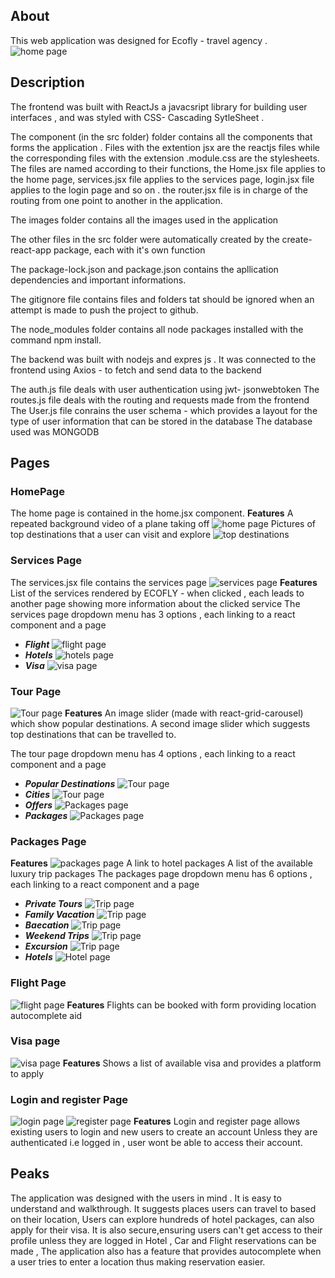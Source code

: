 ## About
This web application was designed for Ecofly - travel agency .
 ![home page](./homepage.PNG)

## Description
The frontend was built with ReactJs a javacsript library for building user interfaces , and was styled with CSS- Cascading SytleSheet .

The component (in the src folder) folder contains all the components that forms the application . Files with the extention jsx are the reactjs files while the corresponding files with the extension .module.css are the stylesheets. The files are named according to their functions, the Home.jsx file applies to the home page, services.jsx file applies to the services page, login.jsx file applies to the login page and so on . the router.jsx file is in charge of the routing from one point to another in the application.

The images folder contains all the images used in the application

The other files in the src folder were automatically created by the create-react-app package, each with it's own function 

The package-lock.json and package.json contains the apllication dependencies and important informations.

The gitignore file contains files and folders tat should be ignored when an attempt is made to push the project to github.

The node_modules folder contains all node packages installed with the command npm install.

The backend was built with nodejs and expres js . It was connected to the frontend using Axios - to fetch and send data to the backend

The auth.js file deals with user authentication using jwt- jsonwebtoken
The routes.js file deals with the routing and requests made from the frontend
The User.js file conrains the user schema - which provides a layout for the type of  user information that can be stored in the database
The database used was MONGODB 

## Pages
### HomePage
The home page is contained in the home.jsx component.
   __Features__
   A repeated background video of a plane taking off
      ![home page](./homepage.PNG)
   Pictures of top destinations that a user can visit and explore
      ![top destinations](./top-dest.PNG)

 ### Services Page
The services.jsx file contains the services page
![services page](./services.PNG)
__Features__
List of the services rendered by ECOFLY - when clicked , each leads to another page showing more information about the clicked service
The services page dropdown menu has 3 options , each linking to a react component and a page
- ***Flight***
![flight page](./flight.PNG)
- ***Hotels***
![hotels page](./hotels.PNG)
- ***Visa***
   ![visa page](./visa.PNG)

### Tour Page
![Tour page](./tour.PNG)
__Features__
An image slider (made with react-grid-carousel) which show popular destinations.
A second image slider which suggests top destinations that can be travelled to.

The tour page dropdown menu has 4 options , each linking to a react component and a page
- ***Popular Destinations***
   ![Tour page](./tour.PNG)
- ***Cities***
   ![Tour page](./tour.PNG)
- ***Offers***
   ![Packages page](./packages.PNG)
- ***Packages***
   ![Packages page](./packages.PNG)

### Packages Page
__Features__
![packages page](./packages.PNG)
A link to hotel packages
A list of the available luxury trip packages
The packages page dropdown menu has 6 options , each linking to a react component and a page
- ***Private Tours***
   ![Trip page](./trips.PNG)
- ***Family Vacation***
   ![Trip page](./trips.PNG)
- ***Baecation***
   ![Trip page](./trips.PNG)
- ***Weekend Trips***
   ![Trip page](./trips.PNG)
- ***Excursion***
   ![Trip page](./trips.PNG)
- ***Hotels***
   ![Hotel page](./hotels.PNG)

### Flight Page
![flight page](./flight.PNG)
__Features__
   Flights can be booked with form providing location autocomplete aid
### Visa page
![visa page](./visa.PNG)
__Features__
Shows a list of available visa and provides a platform to apply
### Login and register Page
![login page](./login.PNG) 
![register page](./register.PNG)
__Features__
   Login and register page allows existing users to login and new users to create an account
   Unless they are authenticated i.e logged in , user wont be able to access their account.

 
## Peaks
The application was designed with the users in mind . It is easy to understand and walkthrough.
It suggests places users can travel to based on their location, Users can explore hundreds of hotel packages, can also apply for their visa.
It is also secure,ensuring users can't get access to their profile unless they are logged in
Hotel , Car and Flight reservations can be made , The application also has a feature that provides autocomplete  when a user tries to enter a location thus making reservation easier.